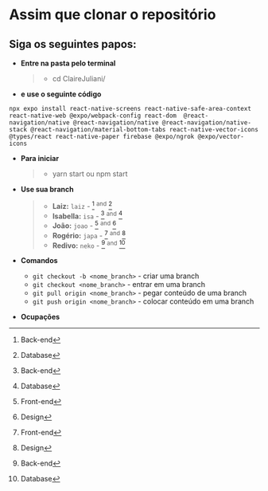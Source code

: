 # Assim que clonar o repositório
## Siga os seguintes papos:
* **Entre na pasta pelo terminal**
  > * cd ClaireJuliani/

* **e use o seguinte código**
```
npx expo install react-native-screens react-native-safe-area-context react-native-web @expo/webpack-config react-dom  @react-navigation/native @react-navigation/native @react-navigation/native-stack @react-navigation/material-bottom-tabs react-native-vector-icons @types/react react-native-paper firebase @expo/ngrok @expo/vector-icons
```
* **Para iniciar**
  > * yarn start ou npm start

* **Use sua branch**
  > * **Laiz:** `laiz` - [^1] <sup>and</sup> [^4]
  > * **Isabella:** `isa` - [^1] <sup>and</sup> [^4]
  > * **João:** `joao` - [^2] <sup>and</sup> [^3]
  > * **Rogério:** `japa` - [^2] <sup>and</sup> [^3]
  > * **Redivo:** `neko` - [^1] <sup>and</sup> [^4]

* **Comandos**
  * `git checkout -b <nome_branch>` - criar uma branch
  * `git checkout <nome_branch>` - entrar em uma branch
  * `git pull origin <nome_branch>` - pegar conteúdo de uma branch
  * `git push origin <nome_branch>` - colocar conteúdo em uma branch

* **Ocupações**
  > [^1]: Back-end
  > [^2]: Front-end
  > [^3]: Design
  > [^4]: Database
